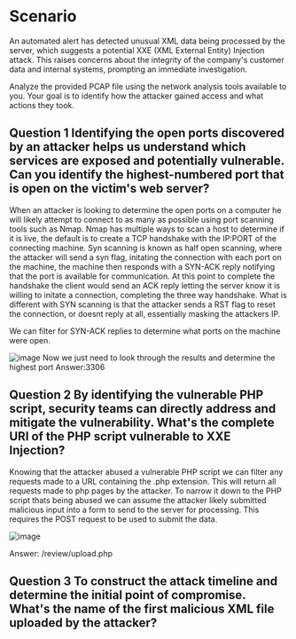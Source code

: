 # Scenario
An automated alert has detected unusual XML data being processed by the server, which suggests a potential XXE (XML External Entity) Injection attack. This raises concerns about the integrity of the company's customer data and internal systems, prompting an immediate investigation.

Analyze the provided PCAP file using the network analysis tools available to you. Your goal is to identify how the attacker gained access and what actions they took.

## Question 1 Identifying the open ports discovered by an attacker helps us understand which services are exposed and potentially vulnerable. Can you identify the highest-numbered port that is open on the victim's web server?
When an attacker is looking to determine the open ports on a computer he will likely attempt to connect to as many as possible using port scanning tools such as Nmap.
Nmap has multiple ways to scan a host to determine if it is live, the default is to create a TCP handshake with the IP:PORT of the connecting machine.
Syn scanning is known as half open scanning, where the attacker will send a syn flag, initating the connection with each port on the machine, the machine then responds
with a SYN-ACK reply notifying that the port is available for communication. At this point to complete the handshake the client would send an ACK reply letting the
server know it is willing to initate a connection, completing the three way handshake. What is different with SYN scanning is that the attacker sends a RST flag to reset
the connection, or doesnt reply at all, essentially masking the attackers IP. 

We can filter for SYN-ACK replies to determine what ports on the machine were open.

![image](https://github.com/user-attachments/assets/ab5b722f-c981-45f3-ba43-0841898d4f32)
Now we just need to look through the results and determine the highest port
Answer:3306

## Question 2 By identifying the vulnerable PHP script, security teams can directly address and mitigate the vulnerability. What's the complete URI of the PHP script vulnerable to XXE Injection?
Knowing that the attacker abused a vulnerable PHP script we can filter any requests made to a URL containing the .php extension. This will return all requests made to php
pages by the attacker. To narrow it down to the PHP script thats being abused we can assume the attacker likely submitted malicious input into a form to send to the server
for processing. This requires the POST request to be used to submit the data. 

![image](https://github.com/user-attachments/assets/47682199-9ffa-410d-96bc-392a2f4582dc)

Answer: /review/upload.php

## Question 3 To construct the attack timeline and determine the initial point of compromise. What's the name of the first malicious XML file uploaded by the attacker?

